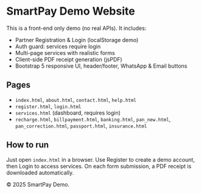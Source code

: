 # SmartPay Demo Website

This is a front-end only demo (no real APIs). It includes:
- Partner Registration & Login (localStorage demo)
- Auth guard: services require login
- Multi-page services with realistic forms
- Client-side PDF receipt generation (jsPDF)
- Bootstrap 5 responsive UI, header/footer, WhatsApp & Email buttons

## Pages
- `index.html`, `about.html`, `contact.html`, `help.html`
- `register.html`, `login.html`
- `services.html` (dashboard, requires login)
- `recharge.html`, `billpayment.html`, `banking.html`, `pan_new.html`, `pan_correction.html`, `passport.html`, `insurance.html`

## How to run
Just open `index.html` in a browser. Use Register to create a demo account, then Login to access services.
On each form submission, a PDF receipt is downloaded automatically.

© 2025 SmartPay Demo.
